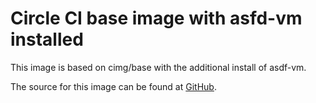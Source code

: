 # Circle CI base image with asfd-vm installed
This image is based on cimg/base with the additional install of asdf-vm.

The source for this image can be found at [GitHub](https://github.com/entur/circleci-asdf-vm-image).
